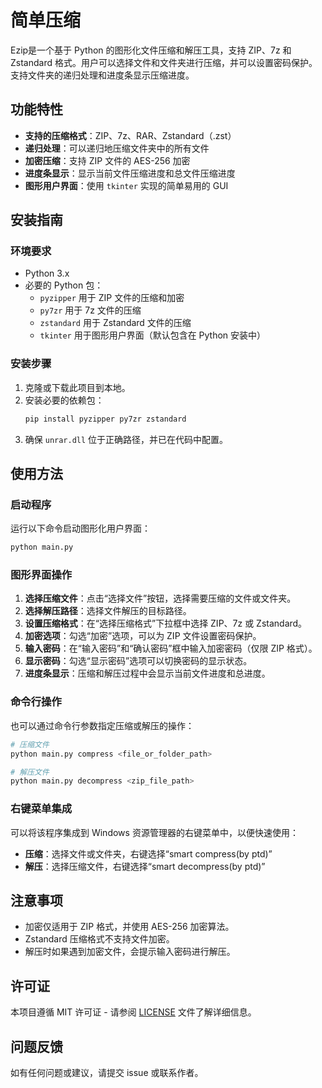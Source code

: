 # 简单压缩

Ezip是一个基于 Python 的图形化文件压缩和解压工具，支持 ZIP、7z 和 Zstandard 格式。用户可以选择文件和文件夹进行压缩，并可以设置密码保护。支持文件夹的递归处理和进度条显示压缩进度。

## 功能特性

- **支持的压缩格式**：ZIP、7z、RAR、Zstandard（.zst）
- **递归处理**：可以递归地压缩文件夹中的所有文件
- **加密压缩**：支持 ZIP 文件的 AES-256 加密
- **进度条显示**：显示当前文件压缩进度和总文件压缩进度
- **图形用户界面**：使用 `tkinter` 实现的简单易用的 GUI

## 安装指南

### 环境要求

- Python 3.x
- 必要的 Python 包：
  - `pyzipper` 用于 ZIP 文件的压缩和加密
  - `py7zr` 用于 7z 文件的压缩
  - `zstandard` 用于 Zstandard 文件的压缩
  - `tkinter` 用于图形用户界面（默认包含在 Python 安装中）

### 安装步骤

1. 克隆或下载此项目到本地。
2. 安装必要的依赖包：
   ```bash
   pip install pyzipper py7zr zstandard
   ```
3. 确保 `unrar.dll` 位于正确路径，并已在代码中配置。

## 使用方法

### 启动程序

运行以下命令启动图形化用户界面：

```bash
python main.py
```

### 图形界面操作

1. **选择压缩文件**：点击“选择文件”按钮，选择需要压缩的文件或文件夹。
2. **选择解压路径**：选择文件解压的目标路径。
3. **设置压缩格式**：在“选择压缩格式”下拉框中选择 ZIP、7z 或 Zstandard。
4. **加密选项**：勾选“加密”选项，可以为 ZIP 文件设置密码保护。
5. **输入密码**：在“输入密码”和“确认密码”框中输入加密密码（仅限 ZIP 格式）。
6. **显示密码**：勾选“显示密码”选项可以切换密码的显示状态。
7. **进度条显示**：压缩和解压过程中会显示当前文件进度和总进度。

### 命令行操作

也可以通过命令行参数指定压缩或解压的操作：

```bash
# 压缩文件
python main.py compress <file_or_folder_path>

# 解压文件
python main.py decompress <zip_file_path>
```

### 右键菜单集成

可以将该程序集成到 Windows 资源管理器的右键菜单中，以便快速使用：
- **压缩**：选择文件或文件夹，右键选择“smart compress(by ptd)”
- **解压**：选择压缩文件，右键选择“smart decompress(by ptd)”

## 注意事项

- 加密仅适用于 ZIP 格式，并使用 AES-256 加密算法。
- Zstandard 压缩格式不支持文件加密。
- 解压时如果遇到加密文件，会提示输入密码进行解压。

## 许可证

本项目遵循 MIT 许可证 - 请参阅 [LICENSE](LICENSE) 文件了解详细信息。

## 问题反馈

如有任何问题或建议，请提交 issue 或联系作者。
